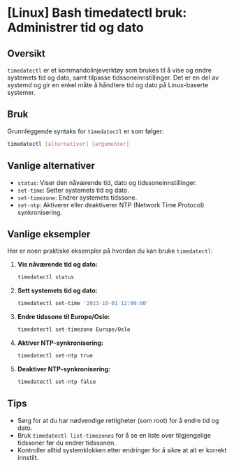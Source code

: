 # [Linux] Bash timedatectl bruk: Administrer tid og dato

## Oversikt
`timedatectl` er et kommandolinjeverktøy som brukes til å vise og endre systemets tid og dato, samt tilpasse tidssoneinnstillinger. Det er en del av systemd og gir en enkel måte å håndtere tid og dato på Linux-baserte systemer.

## Bruk
Grunnleggende syntaks for `timedatectl` er som følger:

```bash
timedatectl [alternativer] [argumenter]
```

## Vanlige alternativer
- `status`: Viser den nåværende tid, dato og tidssoneinnstillinger.
- `set-time`: Setter systemets tid og dato.
- `set-timezone`: Endrer systemets tidssone.
- `set-ntp`: Aktiverer eller deaktiverer NTP (Network Time Protocol) synkronisering.

## Vanlige eksempler
Her er noen praktiske eksempler på hvordan du kan bruke `timedatectl`:

1. **Vis nåværende tid og dato:**
   ```bash
   timedatectl status
   ```

2. **Sett systemets tid og dato:**
   ```bash
   timedatectl set-time '2023-10-01 12:00:00'
   ```

3. **Endre tidssone til Europe/Oslo:**
   ```bash
   timedatectl set-timezone Europe/Oslo
   ```

4. **Aktiver NTP-synkronisering:**
   ```bash
   timedatectl set-ntp true
   ```

5. **Deaktiver NTP-synkronisering:**
   ```bash
   timedatectl set-ntp false
   ```

## Tips
- Sørg for at du har nødvendige rettigheter (som root) for å endre tid og dato.
- Bruk `timedatectl list-timezones` for å se en liste over tilgjengelige tidssoner før du endrer tidssonen.
- Kontroller alltid systemklokken etter endringer for å sikre at alt er korrekt innstilt.